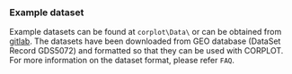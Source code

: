 ### Example dataset

Example datasets can be found at `corplot\Data\` or can be obtained from [gitlab](https://gitlab.utu.fi/biocpr/corplot/tree/master/Data). The datasets have been downloaded from GEO database (DataSet Record GDS5072) and formatted so that they can be used with CORPLOT. For more information on the dataset format, please refer `FAQ`.
